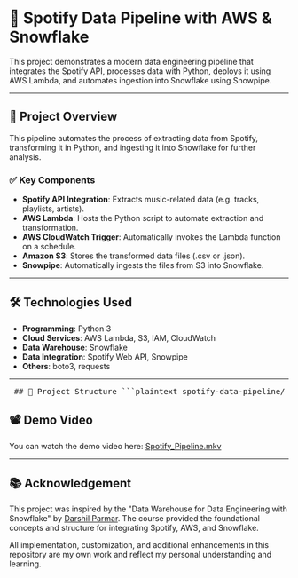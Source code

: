 # 🎵 Spotify Data Pipeline with AWS & Snowflake

This project demonstrates a modern data engineering pipeline that integrates the Spotify API, processes data with Python, deploys it using AWS Lambda, and automates ingestion into Snowflake using Snowpipe.

---

## 🚀 Project Overview

This pipeline automates the process of extracting data from Spotify, transforming it in Python, and ingesting it into Snowflake for further analysis.

### ✅ Key Components

- **Spotify API Integration**: Extracts music-related data (e.g. tracks, playlists, artists).
- **AWS Lambda**: Hosts the Python script to automate extraction and transformation.
- **AWS CloudWatch Trigger**: Automatically invokes the Lambda function on a schedule.
- **Amazon S3**: Stores the transformed data files (.csv or .json).
- **Snowpipe**: Automatically ingests the files from S3 into Snowflake.

---

## 🛠️ Technologies Used

- **Programming**: Python 3
- **Cloud Services**: AWS Lambda, S3, IAM, CloudWatch
- **Data Warehouse**: Snowflake
- **Data Integration**: Spotify Web API, Snowpipe
- **Others**: boto3, requests

---

<pre> ## 📁 Project Structure ```plaintext spotify-data-pipeline/ ├── AWS lambda/ │ ├── Extract_Spotify_Data.py │ └── Transform_Spotify_Data.py ├── snowflake/ │ ├── Snowflake_SQL.sql │ └── Storage_Integration.sql ├── S3-Sample-Output/ ├── raw-data/ ← stores unprocessed data pulled from Spotify API │ ├── processed/ │ └── to_process/ ├── transform-data/ ← stores cleaned, transformed datasets ready for loading into Snowflake │ ├── album_data/ │ ├── artist_data/ │ └── songs_data/ ``` </pre>




## 📽️ Demo Video

You can watch the demo video here: [Spotify_Pipeline.mkv](assets/Spotify_Pipeline.mkv)



---

## 📚 Acknowledgement

This project was inspired by the "Data Warehouse for Data Engineering with Snowflake" by [Darshil Parmar](https://www.linkedin.com/in/darshilparmar/). The course provided the foundational concepts and structure for integrating Spotify, AWS, and Snowflake.

All implementation, customization, and additional enhancements in this repository are my own work and reflect my personal understanding and learning.



